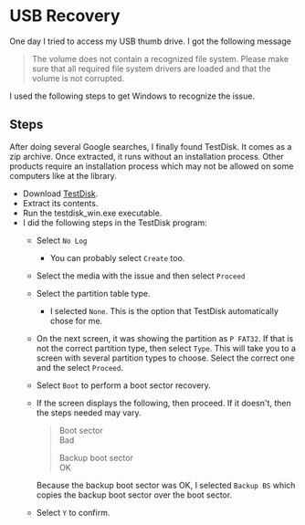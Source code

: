 # USB Recovery

One day I tried to access my USB thumb drive. I got the following message

> The volume does not contain a recognized file system. Please make sure that
> all required file system drivers are loaded and that the volume is not
> corrupted.

I used the following steps to get Windows to recognize the issue.

## Steps

After doing several Google searches, I finally found TestDisk.  It comes as a
zip archive.  Once extracted, it runs without an installation process.  Other
products require an installation process which may not be allowed on some
computers like at the library.

* Download [TestDisk].
* Extract its contents.
* Run the testdisk_win.exe executable.
* I did the following steps in the TestDisk program:
  - Select `No Log`
    + You can probably select `Create` too.
  - Select the media with the issue and then select `Proceed`
  - Select the partition table type.
    + I selected `None`.  This is the option that TestDisk automatically
      chose for me.
  - On the next screen, it was showing the partition as `P FAT32`.  If that is not
    the correct partition type, then select `Type`.  This will take you to a
    screen with several partition types to choose.  Select the correct one and the
    select `Proceed`.
  - Select `Boot` to perform a boot sector recovery.
  - If the screen displays the following, then proceed.  If it doesn't, then the
    steps needed may vary.
    
    > Boot sector<br>
    > Bad
    >
    > Backup boot sector<br>
    > OK

    Because the backup boot sector was OK, I selected `Backup BS` which copies the
    backup boot sector over the boot sector.
  - Select `Y` to confirm.
    
[TestDisK]: http://www.cgsecurity.org/wiki/TestDisk_Download
